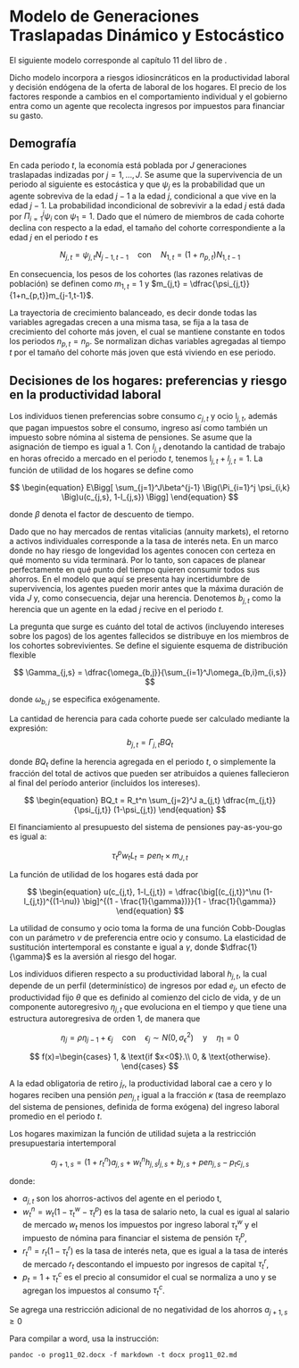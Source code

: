 # Modelo de Generaciones Traslapadas Dinámico y Estocástico

El siguiente modelo corresponde al capítulo 11 del libro de .

Dicho modelo incorpora a riesgos idiosincráticos en la productividad laboral y decisión endógena de la oferta de laboral de los hogares. El precio de los factores responde a cambios en el comportamiento individual y el gobierno entra como un agente que recolecta ingresos por impuestos para financiar su gasto.

## Demografía
En cada periodo $t$, la economía está poblada por $J$ generaciones traslapadas indizadas por $j = 1, \dots, J$. Se asume que la supervivencia de un periodo al siguiente es estocástica y que $\psi_j$ es la probabilidad que un agente sobreviva de la edad $j-1$ a la edad $j$, condicional a que vive en la edad $j-1$. La probabilidad incondicional de sobrevivir a la edad $j$ está dada por $\Pi_{i=1}^j \psi_i$ con $\psi_1=1$. Dado que el número de miembros de cada cohorte declina con respecto a la edad, el tamaño del cohorte correspondiente a la edad $j$ en el periodo $t$ es

$$
\begin{equation}
  N_{j,t} =  \psi_{j,t}N_{j-1, t-1} \quad \text{con} \quad N_{1,t} = (1+n_{p,t})N_{1,t-1}
\end{equation}
$$

En consecuencia, los pesos de los cohortes (las razones relativas de población) se definen como $m_{1,t}=1$ y $m_{j,t} = \dfrac{\psi_{j,t}}{1+n_{p,t}}m_{j-1,t-1}$.


La trayectoria de crecimiento balanceado, es decir donde todas las variables agregadas crecen a una misma tasa, se fija a la tasa de crecimiento del cohorte más joven, el cual se mantiene constante en todos los periodos $n_{p,t}=n_p$. Se normalizan dichas variables agregadas al tiempo $t$ por el tamaño del cohorte más joven que está viviendo en ese periodo.

## Decisiones de los hogares: preferencias y riesgo en la productividad laboral

Los individuos tienen preferencias sobre consumo $c_{j,t}$ y ocio $\mathrm{l}_{j,t}$, además que pagan impuestos sobre el consumo, ingreso así como también un impuesto sobre nómina al sistema de pensiones. Se asume que la asignación de tiempo es igual a 1. Con $l_{j,t}$ denotando la cantidad de trabajo en horas ofrecido a mercado en el periodo $t$, tenemos $\mathrm{l}_{j,t}+l_{j,t} = 1$. La función de utilidad de los hogares se define como  

$$
\begin{equation}
  E\Bigg[ \sum_{j=1}^J\beta^{j-1} \Big(\Pi_{i=1}^j \psi_{i,k} \Big)u(c_{j,s}, 1-l_{j,s}) \Bigg]
\end{equation}
$$

donde $\beta$ denota el factor de descuento de tiempo.

Dado que no hay mercados de rentas vitalicias (annuity markets), el retorno a activos individuales corresponde a la tasa de interés neta. En un marco donde no hay riesgo de longevidad los agentes conocen con certeza en qué momento su vida terminará. Por lo tanto, son capaces de planear perfectamente en qué punto del tiempo quieren consumir todos sus ahorros. En el modelo que aquí se presenta hay incertidumbre de supervivencia, los agentes pueden morir antes que la máxima duración de vida $J$ y, como consecuencia, dejar una herencia. Denotemos $b_{j,t}$ como la herencia que un agente en la edad $j$ recive en el periodo $t$.

La pregunta que surge es cuánto del total de activos (incluyendo intereses sobre los pagos) de los agentes fallecidos se distribuye en los miembros de los cohortes sobrevivientes. Se define el siguiente esquema de distribución flexible

$$
\Gamma_{j,s} = \dfrac{\omega_{b,j}}{\sum_{i=1}^J\omega_{b,i}m_{i,s}}
$$

donde $\omega_{b,j}$ se especifica exógenamente.

La cantidad de herencia para cada cohorte puede ser calculado mediante la expresión:
$$
\begin{equation}
  b_{j,t} = \Gamma_{j,t}BQ_{t}
\end{equation}
$$

donde $BQ_{t}$ define la herencia agregada en el periodo $t$, o simplemente la fracción del total de activos que pueden ser atribuidos a quienes fallecieron al final del período anterior (incluidos los intereses).

$$
\begin{equation}
  BQ_t = R_t^n \sum_{j=2}^J a_{j,t} \dfrac{m_{j,t}}{\psi_{j,t}} (1-\psi_{j,t})
\end{equation}
$$

El financiamiento al presupuesto del sistema de pensiones pay-as-you-go es igual a:

$$
\begin{equation}
  \tau_t^p w_t L_t = pen_t \times m_{J,t}
\end{equation}
$$


La función de utilidad de los hogares está dada por

$$
\begin{equation}
u(c_{j,t}, 1-l_{j,t}) = \dfrac{\big[(c_{j,t})^\nu (1-l_{j,t})^{(1-\nu)} \big]^{(1 - \frac{1}{\gamma})}}{1 - \frac{1}{\gamma}}
\end{equation}
$$

La utilidad de consumo y ocio toma la forma de una función Cobb-Douglas con un parámetro $\nu$ de preferencia entre ocio y consumo. La elasticidad de sustitución intertemporal es constante e igual a $\gamma$, donde $\dfrac{1}{\gamma}$ es la aversión al riesgo del hogar.

Los individuos difieren respecto a su productividad laboral $h_{j,t}$, la cual depende de un perfil (determinístico) de ingresos por edad $e_j$, un efecto de productividad fijo $\theta$ que es definido al comienzo del ciclo de vida, y de un componente autoregresivo $\eta_{j,t}$ que evoluciona en el tiempo y que tiene una estructura autoregresiva de orden 1, de manera que

$$
\begin{equation}
  \eta_j = \rho \eta_{j-1} + \epsilon_j \quad \text{con} \quad \epsilon_j \sim N(0, \sigma_{\epsilon}^2) \quad \text{y} \quad \eta_1=0
\end{equation}
$$

$$
f(x)=\begin{cases}
  1, & \text{if $x<0$}.\\
  0, & \text{otherwise}.
\end{cases}
$$

A la edad obligatoria de retiro $j_r$, la productividad laboral cae a cero y lo hogares reciben una pensión $pen_{j,t}$ igual a la fracción $\kappa$ (tasa de reemplazo del sistema de pensiones, definida de forma exógena) del ingreso laboral promedio en el periodo $t$.  

Los hogares maximizan la función de utilidad sujeta a la restricción presupuestaria intertemporal

$$
\begin{equation}
  a_{j+1,s} = (1+r_t^n)a_{j,s} + w_t^nh_{j,s}l_{j,s} + b_{j,s} + pen_{j,s} - p_tc_{j,s}
\end{equation}
$$

donde:
* $a_{j,t}$ son los ahorros-activos del agente en el periodo t,
* $w_t^n = w_t(1-\tau_t^w-\tau_t^p)$ es la tasa de salario neto, la cual es igual al salario de mercado $w_t$ menos los impuestos por ingreso laboral $\tau_t^w$ y el impuesto de nómina para financiar el sistema de pensión $\tau_t^p$,
* $r_t^n = r_t(1-\tau_t^r)$ es la tasa de interés neta, que es igual a la tasa de interés de mercado $r_t$ descontando el impuesto por ingresos de capital $\tau_t^r$,
* $p_t = 1+\tau_t^c$ es el precio al consumidor el cual se normaliza a uno y se agregan los impuestos al consumo $\tau_t^c$.

Se agrega una restricción adicional de no negatividad de los ahorros $a_{j+1,s} \geq 0$

>
Para compilar a word, usa la instrucción:
```console
pandoc -o prog11_02.docx -f markdown -t docx prog11_02.md
```
